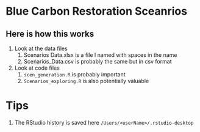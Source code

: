 # Blue Carbon Restoration Sceanrios
## Here is how this works
1. Look at the data files
    1. Scenarios Data.xlsx is a file I named with spaces in the name
    1. Scenarios_Data.csv is probably the same but in csv format
1. Look at code files
    1. `scen_generation.R` is probably important
    1. `Scenarios_exploring.R` is also potentially valuable


# Tips
1. The RStudio history is saved here `/Users/<userName>/.rstudio-desktop`